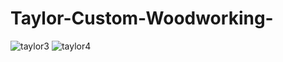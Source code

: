 # Taylor-Custom-Woodworking-
![taylor3](https://user-images.githubusercontent.com/108363647/208998488-566099c7-e248-4643-bdd8-86a957fd6af7.png)
![taylor4](https://user-images.githubusercontent.com/108363647/208998492-ae130b66-a611-4188-9280-1b4e30ab50bc.png)
